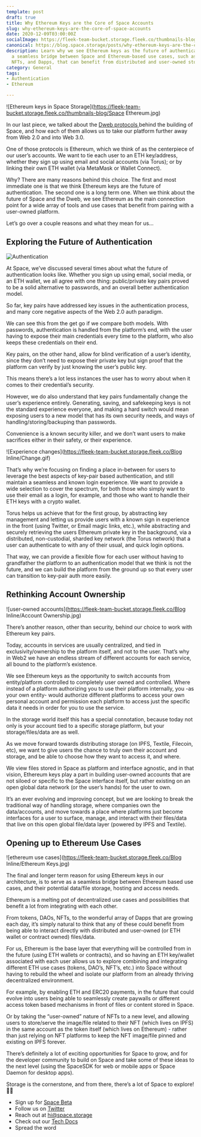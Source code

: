 ```yaml
---
template: post
draft: true
title: Why Ethereum Keys are the Core of Space Accounts
slug: why-ethereum-keys-are-the-core-of-space-accounts
date: 2020-12-09T03:00:00Z
socialImage: https://fleek-team-bucket.storage.fleek.co/thumbnails-blog/Space Ethereum.jpg
canonical: https://blog.space.storage/posts/why-ethereum-keys-are-the-core-of-space-accounts
description: Learn why we see Ethereum keys as the future of authentication, and as
  a seamless bridge between Space and Ethereum-based use cases, such as tokens, DAOs,
  NFTs, and Dapps, that can benefit from distributed and user-owned storage.
category: General
tags:
- Authentication
- Ethereum

---
```

![Ethereum keys in Space Storage](https://fleek-team-bucket.storage.fleek.co/thumbnails-blog/Space Ethereum.jpg)

In our last piece, we talked about the [Dweb protocols ](https://blog.space.storage/posts/the-dweb-protocols-behind-space)behind the building of Space, and how each of them allows us to take our platform further away from Web 2.0 and into Web 3.0.

One of those protocols is Ethereum, which we think of as the centerpiece of our user’s accounts. We want to tie each user to an ETH key/address, whether they sign up using email and social accounts (via Torus); or by linking their own ETH wallet (via MetaMask or Wallet Connect).

Why? There are many reasons behind this choice. The first and most immediate one is that we think Ethereum keys are the future of authentication. The second one is a long term one. When we think about the future of Space and the Dweb, we see Ethereum as the main connection point for a wide array of tools and use cases that benefit from pairing with a user-owned platform.

Let’s go over a couple reasons and what they mean for us…

## Exploring the Future of Authentication

![Authentication](https://fleek-team-bucket.storage.fleek.co/Blog%20Inline/Enter%20Password.gif)

At Space, we’ve discussed several times about what the future of authentication looks like. Whether you sign up using email, social media, or an ETH wallet, we all agree with one thing: public/private key pairs proved to be a solid alternative to passwords, and an overall better authentication model.

So far, key pairs have addressed key issues in the authentication process, and many core negative aspects of the Web 2.0 auth paradigm.

We can see this from the get go if we compare both models. With passwords, authentication is handled from the platform’s end, with the user having to expose their main credentials every time to the platform, who also keeps these credentials on their end.

Key pairs, on the other hand, allow for blind verification of a user’s identity, since they don’t need to expose their private key but sign proof that the platform can verify by just knowing the user’s public key.

This means there’s a lot less instances the user has to worry about when it comes to their credential’s security.

However, we do also understand that key pairs fundamentally change the user’s experience entirely. Generating, saving, and safekeeping keys is not the standard experience everyone, and making a hard switch would mean exposing users to a new model that has its own security needs, and ways of handling/storing/backuping than passwords.

Convenience is a known security killer, and we don’t want users to make sacrifices either in their safety, or their experience.

![Experience changes](https://fleek-team-bucket.storage.fleek.co/Blog Inline/Change.gif)

That’s why we’re focusing on finding a place in-between for users to leverage the best aspects of key-pair based authentication, and still maintain a seamless and known login experience. We want to provide a wide selection to cover the spectrum, for both those who simply want to use their email as a login, for example, and those who want to handle their ETH keys with a crypto wallet.

Torus helps us achieve that for the first group, by abstracting key management and letting us provide users with a known sign in experience in the front (using Twitter, or Email magic links, etc.), while abstracting and securely retrieving the users Ethereum private key in the background, via a distributed, non-custodial, sharded key network (the Torus network) that a user can authenticate to with any of their usual, and quick login options.

That way, we can provide a flexible flow for each user without having to grandfather the platform to an authentication model that we think is not the future, and we can build the platform from the ground up so that every user can transition to key-pair auth more easily.

## Rethinking Account Ownership

![user-owned accounts](https://fleek-team-bucket.storage.fleek.co/Blog Inline/Account Ownership.jpg)

There’s another reason, other than security, behind our choice to work with Ethereum key pairs.

Today, accounts in services are usually centralized, and tied in exclusivity/ownership to the platform itself, and not to the user. That’s why in Web2 we have an endless stream of different accounts for each service, all bound to the platform’s existence.

We see Ethereum keys as the opportunity to switch accounts from entity/platform controlled to completely user owned and controlled. Where instead of a platform authorizing you to use their platform internally, you -as your own entity- would authorize different platforms to access your own personal account and permission each platform to access just the specific data it needs in order for you to use the service.

In the storage world itself this has a special connotation, because today not only is your account tied to a specific storage platform, but your storage/files/data are as well.

As we move forward towards distributing storage (on IPFS, Textile, Filecoin, etc), we want to give users the chance to truly own their account and storage, and be able to choose how they want to access it, and where.

We view files stored in Space as platform and interface agnostic, and in that vision, Ethereum keys play a part in building user-owned accounts that are not siloed or specific to the Space interface itself, but rather existing on an open global data network (or the user’s hands) for the user to own.

It’s an ever evolving and improving concept, but we are looking to break the traditional way of handling storage, where companies own the data/accounts, and move towards a place where platforms just become interfaces for a user to surface, manage, and interact with their files/data that live on this open global file/data layer (powered by IPFS and Textile).

## Opening up to Ethereum Use Cases

![ethereum use cases](https://fleek-team-bucket.storage.fleek.co/Blog Inline/Ethereum Keys.jpg)

The final and longer term reason for using Ethereum keys in our architecture, is to serve as a seamless bridge between Ethereum based use cases, and their potential data/file storage, hosting and access needs.

Ethereum is a melting pot of decentralized use cases and possibilities that benefit a lot from integrating with each other.

From tokens, DAOs, NFTs, to the wonderful array of Dapps that are growing each day, it’s simply natural to think that any of these could benefit from being able to interact directly with distributed and user-owned (or ETH wallet or contract owned) files/data.

For us, Ethereum is the base layer that everything will be controlled from in the future (using ETH wallets or contracts), and so having an ETH key/wallet associated with each user allows us to explore combining and integrating different ETH use cases (tokens, DAO’s, NFT’s, etc.) into Space without having to rebuild the wheel and isolate our platform from an already thriving decentralized environment.

For example, by enabling ETH and ERC20 payments, in the future that could evolve into users being able to seamlessly create paywalls or different access token based mechanisms in front of files or content stored in Space.

Or by taking the “user-owned” nature of NFTs to a new level, and allowing users to store/serve the image/file related to their NFT (which lives on IPFS) in the same account as the token itself (which lives on Ethereum) - rather than just relying on NFT platforms to keep the NFT image/file pinned and existing on IPFS forever.

There’s definitely a lot of exciting opportunities for Space to grow, and for the developer community to build on Space and take some of these ideas to the next level (using the SpaceSDK for web or mobile apps or Space Daemon for desktop apps).

Storage is the cornerstone, and from there, there’s a lot of Space to explore! 🚀🚀

* Sign up for [Space Beta](https://space.storage/)
* Follow us on [Twitter](https://twitter.com/spacestorage)
* Reach out at hi@space.storage
* Check out our [Tech Docs](https://docs.fleek.co/space-daemon/overview/)
* Spread the word